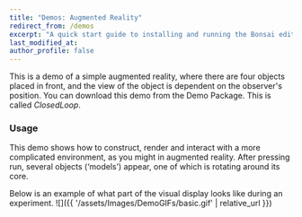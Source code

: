 ```yaml
---
title: "Demos: Augmented Reality"
redirect_from: /demos
excerpt: "A quick start guide to installing and running the Bonsai editor."
last_modified_at: 
author_profile: false
---
```

This is a demo of a simple augmented reality, where there are four objects placed in front, and the view of the object is dependent on the observer's position.
You can download this demo from the Demo Package. This is called _ClosedLoop_. 

### Usage
This demo shows how to construct, render and interact with a more complicated environment, as you might in augmented reality. After pressing run, several objects (‘models’) appear, one of which is rotating around its core. 

Below is an example of what part of the visual display looks like during an experiment. 
![]({{ '/assets/Images/DemoGIFs/basic.gif' | relative_url }})